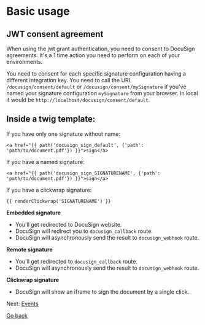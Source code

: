 # Basic usage

## JWT consent agreement

When using the jwt grant authentication, you need to consent to DocuSign agreements.
It's a 1 time action you need to perform on each of your environments.

You need to consent for each specific signature configuration having a different integration key.
You need to call the URL `/docusign/consent/default` or `/docusign/consent/mySignature` if you've named your signature configuration `mySignature` from your browser.
In local it would be `http://localhost/docusign/consent/default`.

## Inside a twig template:

If you have only one signature without name:

```twig
<a href="{{ path('docusign_sign_default', {'path': 'path/to/document.pdf'}) }}">sign</a>
```

If you have a named signature:

```twig
<a href="{{ path('docusign_sign_SIGNATURENAME', {'path': 'path/to/document.pdf'}) }}">sign</a>
```

If you have a clickwrap signature:

```twig
{{ renderClickwrap('SIGNATURENAME') }}
```

**Embedded signature**
- You'll get redirected to DocuSign website.
- DocuSign will redirect you to `docusign_callback` route.
- DocuSign will asynchronously send the result to `docusign_webhook` route.

**Remote signature**
- You'll get redirected to `docusign_callback` route.
- DocuSign will asynchronously send the result to `docusign_webhook` route.

**Clickwrap signature**
- DocuSign will show an iframe to sign the document by a single click.

Next: [Events](events.md)

[Go back](/README.md)
